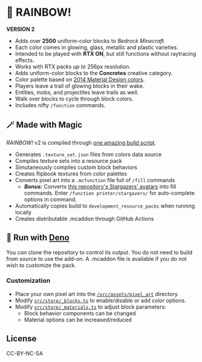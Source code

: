 # 🌈 RAINBOW!
**VERSION 2**

- Adds over **2500** uniform-color blocks to _Bedrock Minecraft_.
- Each color comes in glowing, glass, metallic and plastic varieties.
- Intended to be played with __RTX ON__, but still functions without raytracing effects.
- Works with RTX packs _up to_ 256px resolution.
- Adds uniform-color blocks to the __Concretes__ creative category.
- Color palette based on [2014 Material Design colors](https://material.io/design/color/the-color-system.html).
- Players leave a trail of glowing blocks in their wake.
- Entities, mobs, and projectiles leave trails as well.
- Walk over blocks to cycle through block colors.
- Includes nifty `/function` commands.

## 🪄 Made with Magic
_RAINBOW!_ v2 is compiled through [one amazing build script](/src/mod.ts).

- Generates `.texture_set.json` files from colors data source
- Compiles texture sets into a resource pack
- Simutaneously compiles custom block behaviors
- Creates flipbook textures from color palettes
- Converts pixel art into a `.mcfunction` file full of `/fill` commands
  - **_Bonus:_** Converts [this repository's Stargazers' avatars](https://github.com/jasonjgardner/minecraft-rtx-rainbow/stargazers) into fill commands. Enter `/function printer/stargazers/` for auto-complete options in command.
- Automatically copies build to `development_resource_packs` when running locally
- Creates distributable .mcaddon through GitHub Actions

## 🦕 Run with [Deno](https://deno.land/)
You _can_ clone the repository to control its output. You do not need to build from source to use the add-on. A .mcaddon file is available if you do not wish to customize the pack.

### Customization

- Place your own pixel art into the [`/src/assets/pixel_art`](/src/assets/pixel_art) directory.
- Modify [`src/store/_blocks.ts`](/src/store/_blocks.ts) to enable/disable or add color options.
- Modify [`src/store/_materials.ts`](/src/store/_materials.ts) to adjust block parameters:
  - Block behavior components can be changed
  - Material options can be increased/reduced
  
## License
CC-BY-NC-SA
